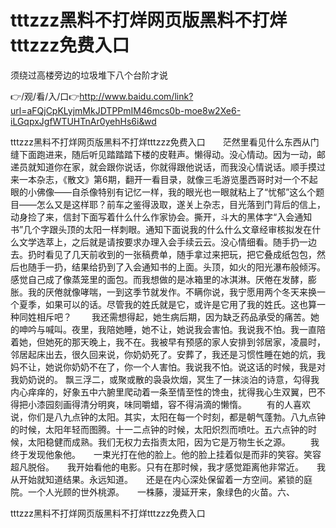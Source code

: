 # tttzzz黑料不打烊网页版黑料不打烊tttzzz免费入口
须绕过高楼旁边的垃圾堆下八个台阶才说

👉/观/看/入/口👉http://www.baidu.com/link?url=aFQjCpKLyjmMkJDTPPmIM46mcs0b-moe8w2Xe6-iLGqpxJgfWTUHTnAr0yehHs6i&wd

tttzzz黑料不打烊网页版黑料不打烊tttzzz免费入口　　茫然里看见什么东西从门缝下面跑进来，随后听见踏踏踏下楼的皮鞋声。懒得动。没心情动。因为一动，邮递员就知道你在家，就会跟你说话，你就得跟他说话，而我没心情说话。顺手摸过来一本杂志，《散文》第6期，翻开一看目录，就像三毛游览墨西哥时对一个不起眼的小佛像——自杀像特别有记忆一样，我的眼光也一眼就粘上了“忧郁”这么个题目——怎么又是这样耶？前车之鉴得汲取，遂关上杂志，目光落到门背后的信上，动身捡了来，信封下面写着什么什么作家协会。撕开，斗大的黑体字“入会通知书”几个字跟头顶的太阳一样刺眼。通知下面说我的什么什么文章经审核拟发在什么文学选萃上，之后就是请按要求办理入会手续云云。没心情细看。随手扔一边去。扔时看见了几天前收到的一张稿费单，随手拿过来把玩，把它叠成纸包包，然后也随手一扔，结果给扔到了入会通知书的上面。头顶，如火的阳光瀑布般倾泻。感觉自己成了像蒸笼里的面包。而我想做的是冰箱里的冰淇淋。厌倦在发酵，膨胀。我的厌倦就像哮喘，一到这季节就发作。不瞒你说，我宁愿用两个冬天来换一个夏季，如果可以的话。尽管我的姓氏就是它，或许是它用了我的姓氏。这也算一种同姓相斥吧？
　　我还需想得起，她生病后期，因为缺乏药品承受的痛苦。她的呻吟与喊叫。夜里，我陪她睡，她不让，她说我会害怕。我说我不怕。我一直陪着她，但她死的那天晚上，我不在。我被早有预感的家人安排到邻居家，凌晨时，邻居起床出去，很久回来说，你奶奶死了。安葬了，我还是习惯性睡在她的炕，我妈不让，她说你奶奶不在了，你一个人害怕。我说我不怕。说这话的时候，我是对我奶奶说的。
飘三浮二，或聚或散的袅袅炊烟，冥生了一抹淡泊的诗意，勾得我内心痒痒的，好象五中六腑里爬动着一条至情至性的馋虫，扰得我心生双翼，巴不得把小漆园刻画得清分明爽，味同嚼蜡，容不得涓滴的懒惰。
　　有的人喜欢说，你们是八九点钟的太阳。其实，太阳在每一个时刻，都是朝气蓬勃。八九点钟的时候，太阳年轻而图腾。十一二点钟的时候，太阳炽烈而喷吐。五六点钟的时候，太阳稳健而成熟。我们无权力去指责太阳，因为它是万物生长之源。
　　我终于发现他象他。　　一束光打在他的脸上。他的脸上挂着似是而非的笑容。笑容超凡脱俗。　　我开始看他的电影。只有在那时候，我才感觉距离他非常近。　　我从开始就知道结果。永远知道。　　还是在内心深处保留着一方空间。紧锁的庭院。一个人光顾的世外桃源。　　一株藤，漫延开来，象绿色的火苗。六、

tttzzz黑料不打烊网页版黑料不打烊tttzzz免费入口
